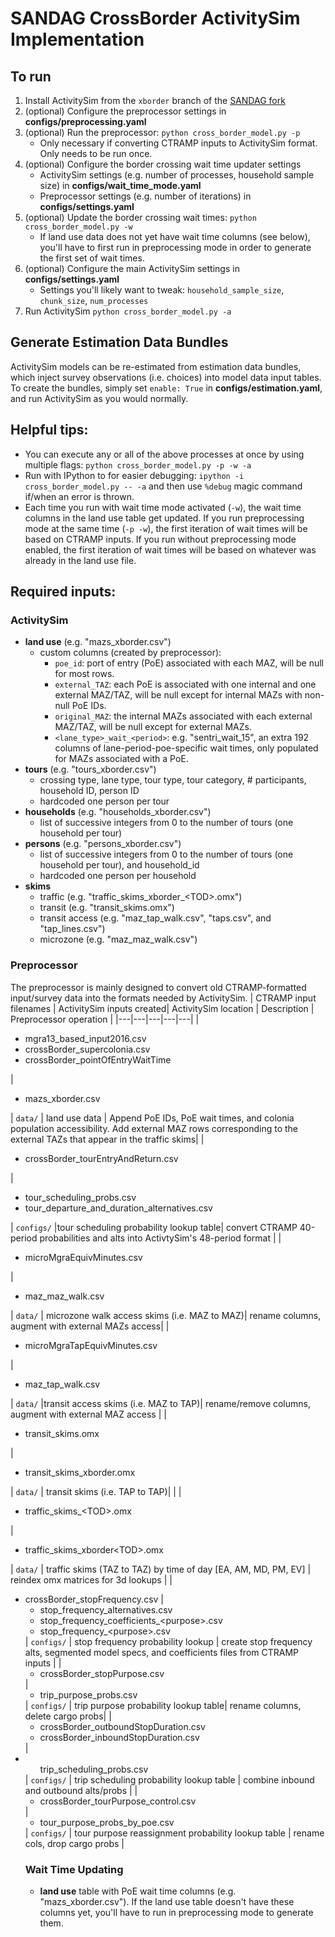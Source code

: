 # SANDAG CrossBorder ActivitySim Implementation

## To run
1. Install ActivitySim from the `xborder` branch of the [SANDAG fork](https://github.com/SANDAG/activitysim/tree/xborder)
2. (optional) Configure the preprocessor settings in **configs/preprocessing.yaml**
3. (optional) Run the preprocessor: `python cross_border_model.py -p`
      - Only necessary if converting CTRAMP inputs to ActivitySim format. Only needs to be run once.
4. (optional) Configure the border crossing wait time updater settings
      - ActivitySim settings (e.g. number of processes, household sample size) in **configs/wait_time_mode.yaml**
      - Preprocessor settings (e.g. number of iterations) in **configs/settings.yaml**
5. (optional) Update the border crossing wait times: `python cross_border_model.py -w`
      - If land use data does not yet have wait time columns (see below), you'll have to first run in preprocessing mode in order to generate the first set of wait times.
6. (optional) Configure the main ActivitySim settings in **configs/settings.yaml**
      - Settings you'll likely want to tweak: `household_sample_size`, `chunk_size`, `num_processes`
7. Run ActivitySim `python cross_border_model.py -a`

## Generate Estimation Data Bundles
ActivitySim models can be re-estimated from estimation data bundles, which inject survey observations (i.e. choices) into model data input tables. To create the bundles, simply set `enable: True` in **configs/estimation.yaml**, and run ActivitySim as you would normally. 


## Helpful tips:
- You can execute any or all of the above processes at once by using multiple flags: `python cross_border_model.py -p -w -a`
- Run with IPython to for easier debugging: `ipython -i cross_border_model.py -- -a` and then use `%debug` magic command if/when an error is thrown.
- Each time you run with wait time mode activated (`-w`), the wait time columns in the land use table get updated. If you run preprocessing mode at the same time (`-p -w`), the first iteration of wait times will be based on CTRAMP inputs. If you run without preprocessing mode enabled, the first iteration of wait times will be based on whatever was already in the land use file.

## Required inputs:

### ActivitySim
 - **land use** (e.g. "mazs_xborder.csv")
    - custom columns (created by preprocessor):
       - `poe_id`: port of entry (PoE) associated with each MAZ, will be null for most rows.
       - `external_TAZ`: each PoE is associated with one internal and one external MAZ/TAZ, will be null except for internal MAZs with non-null PoE IDs.
       - `original_MAZ`: the internal MAZs associated with each external MAZ/TAZ, will be null except for external MAZs.
       - `<lane_type>_wait_<period>`: e.g. "sentri\_wait\_15", an extra 192 columns of lane-period-poe-specific wait times, only populated for MAZs associated with a PoE.
 - **tours** (e.g. "tours_xborder.csv")
    - crossing type, lane type, tour type, tour category, # participants, household ID, person ID
    - hardcoded one person per tour
 - **households** (e.g. "households_xborder.csv")
   - list of successive integers from 0 to the number of tours (one household per tour)
 - **persons** (e.g. "persons_xborder.csv")
    - list of successive integers from 0 to the number of tours (one household per tour), and household_id
    - hardcoded one person per household
 - **skims**
    - traffic (e.g. "traffic_skims_xborder_\<TOD\>.omx")
    - transit (e.g. "transit_skims.omx")
    - transit access (e.g. "maz_tap_walk.csv", "taps.csv", and "tap_lines.csv")
    - microzone (e.g. "maz_maz_walk.csv")

### Preprocessor
The preprocessor is mainly designed to convert old CTRAMP-formatted input/survey data into the formats needed by ActivitySim. 
| CTRAMP input filenames | ActivitySim inputs created| ActivitySim location | Description | Preprocessor operation |
|---|---|---|---|---|
| <ul><li>mgra13_based_input2016.csv</li><li>crossBorder_supercolonia.csv</li><li>crossBorder_pointOfEntryWaitTime</li></ul>  | <ul><li>mazs_xborder.csv</ul></li>  | `data/` | land use data | Append PoE IDs, PoE wait times, and colonia population accessibility. Add external MAZ rows corresponding to the external TAZs that appear in the traffic skims|
| <ul><li>crossBorder_tourEntryAndReturn.csv</ul></li> | <ul><li>tour_scheduling_probs.csv</li><li>tour_departure_and_duration_alternatives.csv</li></ul> | `configs/` |tour scheduling probability lookup table| convert CTRAMP 40-period probabilities and alts into ActivtySim's 48-period format |
|<ul><li>microMgraEquivMinutes.csv </li></ul>| <ul><li>maz_maz_walk.csv</li></ul>| `data/` | microzone walk access skims (i.e. MAZ to MAZ)| rename columns, augment with external MAZs access|
|<ul><li>microMgraTapEquivMinutes.csv</li></ul>| <ul><li>maz_tap_walk.csv</li></ul>| `data/` |transit access skims (i.e. MAZ to TAP)| rename/remove columns, augment with external MAZ access |
| <ul><li>transit_skims.omx </li></ul>| <ul><li>transit_skims_xborder.omx</li></ul>| `data/` | transit skims (i.e. TAP to TAP)|  |
| <ul><li>traffic_skims_\<TOD\>.omx </li></ul>| <ul><li>traffic_skims_xborder\<TOD\>.omx</li></ul> | `data/` | traffic skims (TAZ to TAZ) by time of day [EA, AM, MD, PM, EV] | reindex omx matrices for 3d lookups |
| <ul><li>crossBorder_stopFrequency.csv | <ul><li>stop_frequency_alternatives.csv</li><li>stop_frequency_coefficients_\<purpose\>.csv</li><li>stop_frequency_\<purpose\>.csv</li></ul> | `configs/` | stop frequency probability lookup | create stop frequency alts, segmented model specs, and coefficients files from CTRAMP inputs |
|<ul><li>crossBorder_stopPurpose.csv</li></ul>|<ul><li>trip_purpose_probs.csv</li></ul>| `configs/` | trip purpose probability lookup table| rename columns, delete cargo probs|
| <ul><li>crossBorder_outboundStopDuration.csv</li><li>crossBorder_inboundStopDuration.csv</li></ul>  | <li><ul>trip_scheduling_probs.csv</li></ul> | `configs/` | trip scheduling probability lookup table | combine inbound and outbound alts/probs |
|<ul><li>crossBorder_tourPurpose_control.csv</li></ul> | <ul><li>tour_purpose_probs_by_poe.csv </li></ul>| `configs/` | tour purpose reassignment probability lookup table | rename cols, drop cargo probs |

### Wait Time Updating
 - **land use** table with PoE wait time columns (e.g. "mazs_xborder.csv"). If the land use table doesn't have these columns yet, you'll have to run in preprocessing mode to generate them.
